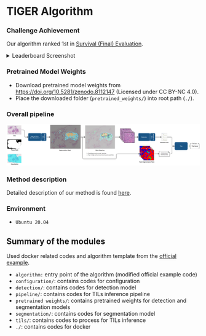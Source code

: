 # TIGER Algorithm

### Challenge Achievement
Our algorithm ranked 1st in [Survival (Final) Evaluation](https://tiger.grand-challenge.org/evaluation/survival-final-evaluation/leaderboard/).

<details>
    <summary>Leaderboard Screenshot</summary>
    
![leaderboard_screenshot](figure/leaderboard_screenshot.png)

</details>

### Pretrained Model Weights

- Download pretrained model weights from https://doi.org/10.5281/zenodo.8112147 (Licensed under CC BY-NC 4.0).
- Place the downloaded folder (`pretrained_weights/`) into root path (`./`).

### Overall pipeline

![pipeline](figure/pipeline.png)

### Method description

Detailed description of our method is found [here](figure/method_description.pdf).

### Environment

- `Ubuntu 20.04`

## Summary of the modules

Used docker related codes and algorithm template from the [official example](https://github.com/DIAGNijmegen/pathology-tiger-algorithm-example).

- `algorithm:` entry point of the algorithm (modified official example code)
- `configuration/`: contains codes for configuration
- `detection/`: contains codes for detection model
- `pipeline/`: contains codes for TILs inference pipeline
- `pretrained weights/`: contains pretrained weights for detection and segmentation models
- `segmentation/`: contains codes for segmentation model
- `tils/`: contains codes to process for TILs inference
- `./`: contains codes for docker
